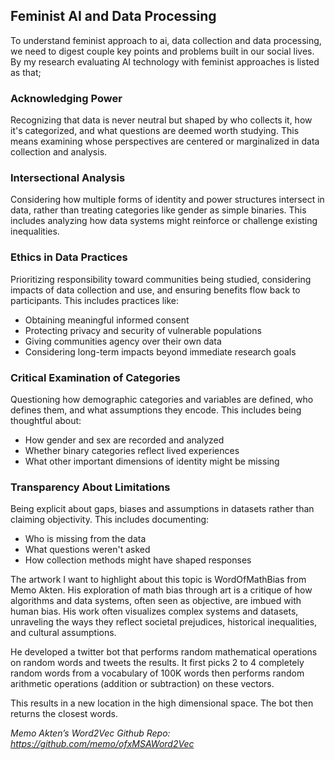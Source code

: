 ## Feminist AI and Data Processing

To understand feminist approach to ai, data collection and data processing, we need to digest couple key points and problems built in our social lives. By my research evaluating AI technology with feminist approaches is listed as that;
### Acknowledging Power

Recognizing that data is never neutral but shaped by who collects it, how it's categorized, and what questions are deemed worth studying. This means examining whose perspectives are centered or marginalized in data collection and analysis.

### Intersectional Analysis

Considering how multiple forms of identity and power structures intersect in data, rather than treating categories like gender as simple binaries. This includes analyzing how data systems might reinforce or challenge existing inequalities.

### Ethics in Data Practices

Prioritizing responsibility toward communities being studied, considering impacts of data collection and use, and ensuring benefits flow back to participants. This includes practices like:

- Obtaining meaningful informed consent
- Protecting privacy and security of vulnerable populations
- Giving communities agency over their own data
- Considering long-term impacts beyond immediate research goals

### Critical Examination of Categories

Questioning how demographic categories and variables are defined, who defines them, and what assumptions they encode. This includes being thoughtful about:

- How gender and sex are recorded and analyzed
- Whether binary categories reflect lived experiences
- What other important dimensions of identity might be missing

### Transparency About Limitations

Being explicit about gaps, biases and assumptions in datasets rather than claiming objectivity. This includes documenting:

- Who is missing from the data
- What questions weren't asked
- How collection methods might have shaped responses

The artwork I want to highlight about this topic is WordOfMathBias from Memo Akten. His exploration of math bias through art is a critique of how algorithms and data systems, often seen as objective, are imbued with human bias. His work often visualizes complex systems and datasets, unraveling the ways they reflect societal prejudices, historical inequalities, and cultural assumptions.

He developed a twitter bot that performs random mathematical operations on random words and tweets the results. It first picks 2 to 4 completely random words from a vocabulary of 100K words then performs random arithmetic operations (addition or subtraction) on these vectors. 

This results in a new location in the high dimensional space. The bot then returns the closest words.

_Memo Akten’s Word2Vec Github Repo: https://github.com/memo/ofxMSAWord2Vec_